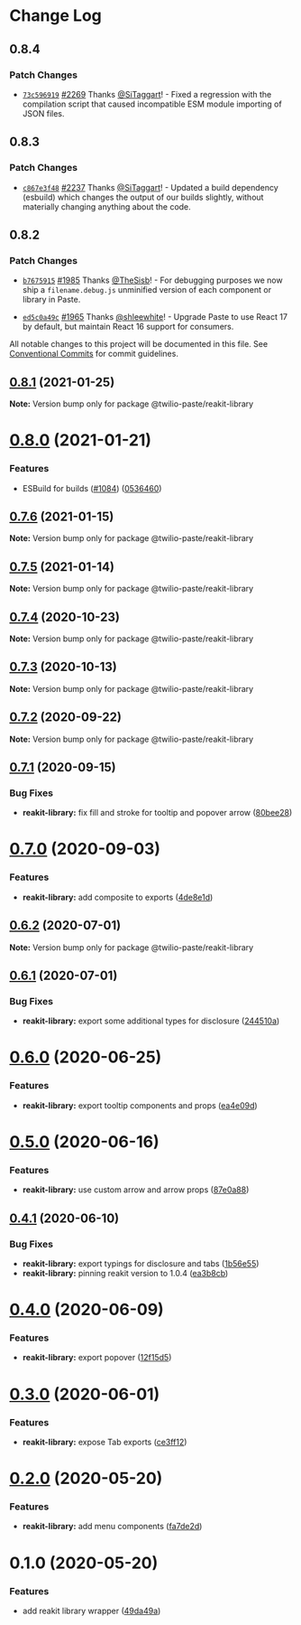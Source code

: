 # Change Log

## 0.8.4

### Patch Changes

- [`73c596919`](https://github.com/twilio-labs/paste/commit/73c5969191c04b4721a059c9dee329126afc1a8e) [#2269](https://github.com/twilio-labs/paste/pull/2269) Thanks [@SiTaggart](https://github.com/SiTaggart)! - Fixed a regression with the compilation script that caused incompatible ESM module importing of JSON files.

## 0.8.3

### Patch Changes

- [`c867e3f48`](https://github.com/twilio-labs/paste/commit/c867e3f48d739409d1f54fa18c4d2bee1d9242cf) [#2237](https://github.com/twilio-labs/paste/pull/2237) Thanks [@SiTaggart](https://github.com/SiTaggart)! - Updated a build dependency (esbuild) which changes the output of our builds slightly, without materially changing anything about the code.

## 0.8.2

### Patch Changes

- [`b7675915`](https://github.com/twilio-labs/paste/commit/b76759157a8c554863b6e37ddb6ea081c1c53258) [#1985](https://github.com/twilio-labs/paste/pull/1985) Thanks [@TheSisb](https://github.com/TheSisb)! - For debugging purposes we now ship a `filename.debug.js` unminified version of each component or library in Paste.

* [`ed5c0a49c`](https://github.com/twilio-labs/paste/commit/ed5c0a49ced5c524607cac7166d3aa4c389f2e7f) [#1965](https://github.com/twilio-labs/paste/pull/1965) Thanks [@shleewhite](https://github.com/shleewhite)! - Upgrade Paste to use React 17 by default, but maintain React 16 support for consumers.

All notable changes to this project will be documented in this file.
See [Conventional Commits](https://conventionalcommits.org) for commit guidelines.

## [0.8.1](https://github.com/twilio-labs/paste/compare/@twilio-paste/reakit-library@0.8.0...@twilio-paste/reakit-library@0.8.1) (2021-01-25)

**Note:** Version bump only for package @twilio-paste/reakit-library

# [0.8.0](https://github.com/twilio-labs/paste/compare/@twilio-paste/reakit-library@0.7.6...@twilio-paste/reakit-library@0.8.0) (2021-01-21)

### Features

- ESBuild for builds ([#1084](https://github.com/twilio-labs/paste/issues/1084)) ([0536460](https://github.com/twilio-labs/paste/commit/053646011508be10477d5b732269cdb0419235d7))

## [0.7.6](https://github.com/twilio-labs/paste/compare/@twilio-paste/reakit-library@0.7.5...@twilio-paste/reakit-library@0.7.6) (2021-01-15)

**Note:** Version bump only for package @twilio-paste/reakit-library

## [0.7.5](https://github.com/twilio-labs/paste/compare/@twilio-paste/reakit-library@0.7.4...@twilio-paste/reakit-library@0.7.5) (2021-01-14)

**Note:** Version bump only for package @twilio-paste/reakit-library

## [0.7.4](https://github.com/twilio-labs/paste/compare/@twilio-paste/reakit-library@0.7.3...@twilio-paste/reakit-library@0.7.4) (2020-10-23)

**Note:** Version bump only for package @twilio-paste/reakit-library

## [0.7.3](https://github.com/twilio-labs/paste/compare/@twilio-paste/reakit-library@0.7.2...@twilio-paste/reakit-library@0.7.3) (2020-10-13)

**Note:** Version bump only for package @twilio-paste/reakit-library

## [0.7.2](https://github.com/twilio-labs/paste/compare/@twilio-paste/reakit-library@0.7.1...@twilio-paste/reakit-library@0.7.2) (2020-09-22)

**Note:** Version bump only for package @twilio-paste/reakit-library

## [0.7.1](https://github.com/twilio-labs/paste/compare/@twilio-paste/reakit-library@0.7.0...@twilio-paste/reakit-library@0.7.1) (2020-09-15)

### Bug Fixes

- **reakit-library:** fix fill and stroke for tooltip and popover arrow ([80bee28](https://github.com/twilio-labs/paste/commit/80bee280a0eb137677963f97191ac683ed073648))

# [0.7.0](https://github.com/twilio-labs/paste/compare/@twilio-paste/reakit-library@0.6.2...@twilio-paste/reakit-library@0.7.0) (2020-09-03)

### Features

- **reakit-library:** add composite to exports ([4de8e1d](https://github.com/twilio-labs/paste/commit/4de8e1d781c9bdbe8a8fe2020f63212360f48005))

## [0.6.2](https://github.com/twilio-labs/paste/compare/@twilio-paste/reakit-library@0.6.1...@twilio-paste/reakit-library@0.6.2) (2020-07-01)

**Note:** Version bump only for package @twilio-paste/reakit-library

## [0.6.1](https://github.com/twilio-labs/paste/compare/@twilio-paste/reakit-library@0.6.0...@twilio-paste/reakit-library@0.6.1) (2020-07-01)

### Bug Fixes

- **reakit-library:** export some additional types for disclosure ([244510a](https://github.com/twilio-labs/paste/commit/244510a167eea30534e22046bbe67988347d8982))

# [0.6.0](https://github.com/twilio-labs/paste/compare/@twilio-paste/reakit-library@0.5.0...@twilio-paste/reakit-library@0.6.0) (2020-06-25)

### Features

- **reakit-library:** export tooltip components and props ([ea4e09d](https://github.com/twilio-labs/paste/commit/ea4e09db7db69dc77a0e4f2f7408b92f002e9dd8))

# [0.5.0](https://github.com/twilio-labs/paste/compare/@twilio-paste/reakit-library@0.4.1...@twilio-paste/reakit-library@0.5.0) (2020-06-16)

### Features

- **reakit-library:** use custom arrow and arrow props ([87e0a88](https://github.com/twilio-labs/paste/commit/87e0a886f12d99f2f90a0dd58fa4d6e2f33ab9a9))

## [0.4.1](https://github.com/twilio-labs/paste/compare/@twilio-paste/reakit-library@0.4.0...@twilio-paste/reakit-library@0.4.1) (2020-06-10)

### Bug Fixes

- **reakit-library:** export typings for disclosure and tabs ([1b56e55](https://github.com/twilio-labs/paste/commit/1b56e55d03f370303abdc7e516df4b896face7bd))
- **reakit-library:** pinning reakit version to 1.0.4 ([ea3b8cb](https://github.com/twilio-labs/paste/commit/ea3b8cbc541461f70b635e82177626e13ec59197))

# [0.4.0](https://github.com/twilio-labs/paste/compare/@twilio-paste/reakit-library@0.3.0...@twilio-paste/reakit-library@0.4.0) (2020-06-09)

### Features

- **reakit-library:** export popover ([12f15d5](https://github.com/twilio-labs/paste/commit/12f15d5560a9a742e2bc0a0c8c5612b120663c56))

# [0.3.0](https://github.com/twilio-labs/paste/compare/@twilio-paste/reakit-library@0.2.0...@twilio-paste/reakit-library@0.3.0) (2020-06-01)

### Features

- **reakit-library:** expose Tab exports ([ce3ff12](https://github.com/twilio-labs/paste/commit/ce3ff1225495f008165cc067535cfbbe4afb8f21))

# [0.2.0](https://github.com/twilio-labs/paste/compare/@twilio-paste/reakit-library@0.1.0...@twilio-paste/reakit-library@0.2.0) (2020-05-20)

### Features

- **reakit-library:** add menu components ([fa7de2d](https://github.com/twilio-labs/paste/commit/fa7de2d308f92260a5114813ca198e92d4435421))

# 0.1.0 (2020-05-20)

### Features

- add reakit library wrapper ([49da49a](https://github.com/twilio-labs/paste/commit/49da49a72bdd21c1bd70c5dc3f849f2b85bb7f2c))
